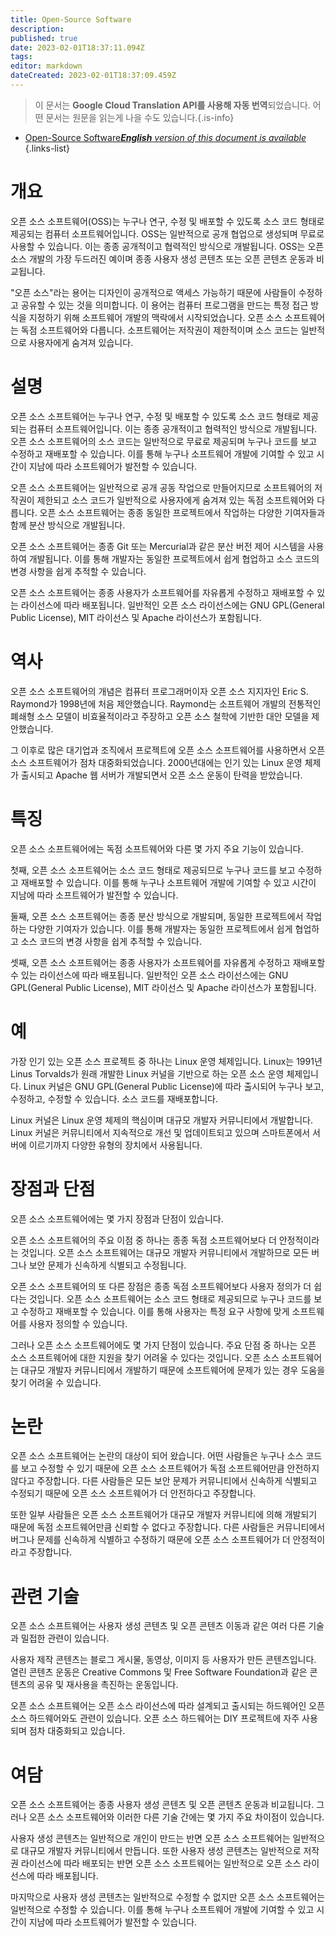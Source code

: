 ```yaml
---
title: Open-Source Software
description: 
published: true
date: 2023-02-01T18:37:11.094Z
tags: 
editor: markdown
dateCreated: 2023-02-01T18:37:09.459Z
---
```


> 이 문서는 **Google Cloud Translation API를 사용해 자동 번역**되었습니다.
어떤 문서는 원문을 읽는게 나을 수도 있습니다.{.is-info}

- [Open-Source Software***English** version of this document is available*](/en/Knowledge-base/Dictionary/open-source-software)
{.links-list}

# 개요
오픈 소스 소프트웨어(OSS)는 누구나 연구, 수정 및 배포할 수 있도록 소스 코드 형태로 제공되는 컴퓨터 소프트웨어입니다. OSS는 일반적으로 공개 협업으로 생성되며 무료로 사용할 수 있습니다. 이는 종종 공개적이고 협력적인 방식으로 개발됩니다. OSS는 오픈 소스 개발의 가장 두드러진 예이며 종종 사용자 생성 콘텐츠 또는 오픈 콘텐츠 운동과 비교됩니다.

"오픈 소스"라는 용어는 디자인이 공개적으로 액세스 가능하기 때문에 사람들이 수정하고 공유할 수 있는 것을 의미합니다. 이 용어는 컴퓨터 프로그램을 만드는 특정 접근 방식을 지정하기 위해 소프트웨어 개발의 맥락에서 시작되었습니다. 오픈 소스 소프트웨어는 독점 소프트웨어와 다릅니다. 소프트웨어는 저작권이 제한적이며 소스 코드는 일반적으로 사용자에게 숨겨져 있습니다.

# 설명
오픈 소스 소프트웨어는 누구나 연구, 수정 및 배포할 수 있도록 소스 코드 형태로 제공되는 컴퓨터 소프트웨어입니다. 이는 종종 공개적이고 협력적인 방식으로 개발됩니다. 오픈 소스 소프트웨어의 소스 코드는 일반적으로 무료로 제공되며 누구나 코드를 보고 수정하고 재배포할 수 있습니다. 이를 통해 누구나 소프트웨어 개발에 기여할 수 있고 시간이 지남에 따라 소프트웨어가 발전할 수 있습니다.

오픈 소스 소프트웨어는 일반적으로 공개 공동 작업으로 만들어지므로 소프트웨어의 저작권이 제한되고 소스 코드가 일반적으로 사용자에게 숨겨져 있는 독점 소프트웨어와 다릅니다. 오픈 소스 소프트웨어는 종종 동일한 프로젝트에서 작업하는 다양한 기여자들과 함께 분산 방식으로 개발됩니다.

오픈 소스 소프트웨어는 종종 Git 또는 Mercurial과 같은 분산 버전 제어 시스템을 사용하여 개발됩니다. 이를 통해 개발자는 동일한 프로젝트에서 쉽게 협업하고 소스 코드의 변경 사항을 쉽게 추적할 수 있습니다.

오픈 소스 소프트웨어는 종종 사용자가 소프트웨어를 자유롭게 수정하고 재배포할 수 있는 라이선스에 따라 배포됩니다. 일반적인 오픈 소스 라이선스에는 GNU GPL(General Public License), MIT 라이선스 및 Apache 라이선스가 포함됩니다.

# 역사
오픈 소스 소프트웨어의 개념은 컴퓨터 프로그래머이자 오픈 소스 지지자인 Eric S. Raymond가 1998년에 처음 제안했습니다. Raymond는 소프트웨어 개발의 전통적인 폐쇄형 소스 모델이 비효율적이라고 주장하고 오픈 소스 철학에 기반한 대안 모델을 제안했습니다.

그 이후로 많은 대기업과 조직에서 프로젝트에 오픈 소스 소프트웨어를 사용하면서 오픈 소스 소프트웨어가 점차 대중화되었습니다. 2000년대에는 인기 있는 Linux 운영 체제가 출시되고 Apache 웹 서버가 개발되면서 오픈 소스 운동이 탄력을 받았습니다.

# 특징
오픈 소스 소프트웨어에는 독점 소프트웨어와 다른 몇 가지 주요 기능이 있습니다.

첫째, 오픈 소스 소프트웨어는 소스 코드 형태로 제공되므로 누구나 코드를 보고 수정하고 재배포할 수 있습니다. 이를 통해 누구나 소프트웨어 개발에 기여할 수 있고 시간이 지남에 따라 소프트웨어가 발전할 수 있습니다.

둘째, 오픈 소스 소프트웨어는 종종 분산 방식으로 개발되며, 동일한 프로젝트에서 작업하는 다양한 기여자가 있습니다. 이를 통해 개발자는 동일한 프로젝트에서 쉽게 협업하고 소스 코드의 변경 사항을 쉽게 추적할 수 있습니다.

셋째, 오픈 소스 소프트웨어는 종종 사용자가 소프트웨어를 자유롭게 수정하고 재배포할 수 있는 라이선스에 따라 배포됩니다. 일반적인 오픈 소스 라이선스에는 GNU GPL(General Public License), MIT 라이선스 및 Apache 라이선스가 포함됩니다.

# 예
가장 인기 있는 오픈 소스 프로젝트 중 하나는 Linux 운영 체제입니다. Linux는 1991년 Linus Torvalds가 원래 개발한 Linux 커널을 기반으로 하는 오픈 소스 운영 체제입니다. Linux 커널은 GNU GPL(General Public License)에 따라 출시되어 누구나 보고, 수정하고, 수정할 수 있습니다. 소스 코드를 재배포합니다.

Linux 커널은 Linux 운영 체제의 핵심이며 대규모 개발자 커뮤니티에서 개발합니다. Linux 커널은 커뮤니티에서 지속적으로 개선 및 업데이트되고 있으며 스마트폰에서 서버에 이르기까지 다양한 유형의 장치에서 사용됩니다.

# 장점과 단점
오픈 소스 소프트웨어에는 몇 가지 장점과 단점이 있습니다.

오픈 소스 소프트웨어의 주요 이점 중 하나는 종종 독점 소프트웨어보다 더 안정적이라는 것입니다. 오픈 소스 소프트웨어는 대규모 개발자 커뮤니티에서 개발하므로 모든 버그나 보안 문제가 신속하게 식별되고 수정됩니다.

오픈 소스 소프트웨어의 또 다른 장점은 종종 독점 소프트웨어보다 사용자 정의가 더 쉽다는 것입니다. 오픈 소스 소프트웨어는 소스 코드 형태로 제공되므로 누구나 코드를 보고 수정하고 재배포할 수 있습니다. 이를 통해 사용자는 특정 요구 사항에 맞게 소프트웨어를 사용자 정의할 수 있습니다.

그러나 오픈 소스 소프트웨어에도 몇 가지 단점이 있습니다. 주요 단점 중 하나는 오픈 소스 소프트웨어에 대한 지원을 찾기 어려울 수 있다는 것입니다. 오픈 소스 소프트웨어는 대규모 개발자 커뮤니티에서 개발하기 때문에 소프트웨어에 문제가 있는 경우 도움을 찾기 어려울 수 있습니다.

# 논란
오픈 소스 소프트웨어는 논란의 대상이 되어 왔습니다. 어떤 사람들은 누구나 소스 코드를 보고 수정할 수 있기 때문에 오픈 소스 소프트웨어가 독점 소프트웨어만큼 안전하지 않다고 주장합니다. 다른 사람들은 모든 보안 문제가 커뮤니티에서 신속하게 식별되고 수정되기 때문에 오픈 소스 소프트웨어가 더 안전하다고 주장합니다.

또한 일부 사람들은 오픈 소스 소프트웨어가 대규모 개발자 커뮤니티에 의해 개발되기 때문에 독점 소프트웨어만큼 신뢰할 수 없다고 주장합니다. 다른 사람들은 커뮤니티에서 버그나 문제를 신속하게 식별하고 수정하기 때문에 오픈 소스 소프트웨어가 더 안정적이라고 주장합니다.

# 관련 기술
오픈 소스 소프트웨어는 사용자 생성 콘텐츠 및 오픈 콘텐츠 이동과 같은 여러 다른 기술과 밀접한 관련이 있습니다.

사용자 제작 콘텐츠는 블로그 게시물, 동영상, 이미지 등 사용자가 만든 콘텐츠입니다. 열린 콘텐츠 운동은 Creative Commons 및 Free Software Foundation과 같은 콘텐츠의 공유 및 재사용을 촉진하는 운동입니다.

오픈 소스 소프트웨어는 오픈 소스 라이선스에 따라 설계되고 출시되는 하드웨어인 오픈 소스 하드웨어와도 관련이 있습니다. 오픈 소스 하드웨어는 DIY 프로젝트에 자주 사용되며 점차 대중화되고 있습니다.

# 여담
오픈 소스 소프트웨어는 종종 사용자 생성 콘텐츠 및 오픈 콘텐츠 운동과 비교됩니다. 그러나 오픈 소스 소프트웨어와 이러한 다른 기술 간에는 몇 가지 주요 차이점이 있습니다.

사용자 생성 콘텐츠는 일반적으로 개인이 만드는 반면 오픈 소스 소프트웨어는 일반적으로 대규모 개발자 커뮤니티에서 만듭니다. 또한 사용자 생성 콘텐츠는 일반적으로 저작권 라이선스에 따라 배포되는 반면 오픈 소스 소프트웨어는 일반적으로 오픈 소스 라이선스에 따라 배포됩니다.

마지막으로 사용자 생성 콘텐츠는 일반적으로 수정할 수 없지만 오픈 소스 소프트웨어는 일반적으로 수정할 수 있습니다. 이를 통해 누구나 소프트웨어 개발에 기여할 수 있고 시간이 지남에 따라 소프트웨어가 발전할 수 있습니다.